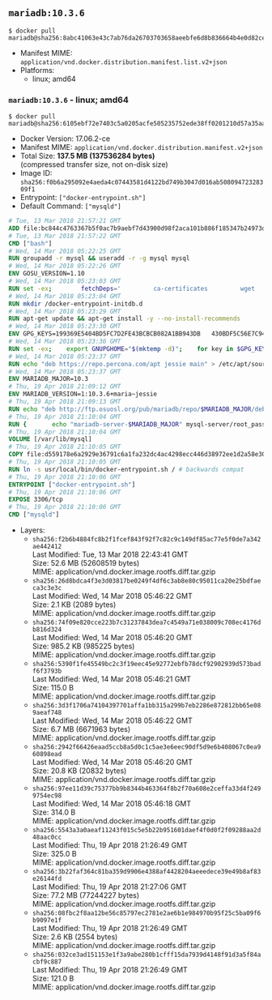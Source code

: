 ## `mariadb:10.3.6`

```console
$ docker pull mariadb@sha256:8abc41063e43c7ab76da26703703658aeebfe6d8b836664b4e0d82ce4a949cf4
```

-	Manifest MIME: `application/vnd.docker.distribution.manifest.list.v2+json`
-	Platforms:
	-	linux; amd64

### `mariadb:10.3.6` - linux; amd64

```console
$ docker pull mariadb@sha256:6105ebf72e7403c5a0205acfe505235752ede38ff0201210d57a35aa5e8f9d19
```

-	Docker Version: 17.06.2-ce
-	Manifest MIME: `application/vnd.docker.distribution.manifest.v2+json`
-	Total Size: **137.5 MB (137536284 bytes)**  
	(compressed transfer size, not on-disk size)
-	Image ID: `sha256:f0b6a295092e4aeda4c07443581d4122bd749b3047d016ab50809472328309f1`
-	Entrypoint: `["docker-entrypoint.sh"]`
-	Default Command: `["mysqld"]`

```dockerfile
# Tue, 13 Mar 2018 21:57:21 GMT
ADD file:bc844c4763367b5f0ac7b9aebf7d43900d98f2aca101b886f185347b24973dbe in / 
# Tue, 13 Mar 2018 21:57:22 GMT
CMD ["bash"]
# Wed, 14 Mar 2018 05:22:25 GMT
RUN groupadd -r mysql && useradd -r -g mysql mysql
# Wed, 14 Mar 2018 05:22:26 GMT
ENV GOSU_VERSION=1.10
# Wed, 14 Mar 2018 05:23:03 GMT
RUN set -ex; 		fetchDeps=' 		ca-certificates 		wget 	'; 	apt-get update; 	apt-get install -y --no-install-recommends $fetchDeps; 	rm -rf /var/lib/apt/lists/*; 		dpkgArch="$(dpkg --print-architecture | awk -F- '{ print $NF }')"; 	wget -O /usr/local/bin/gosu "https://github.com/tianon/gosu/releases/download/$GOSU_VERSION/gosu-$dpkgArch"; 	wget -O /usr/local/bin/gosu.asc "https://github.com/tianon/gosu/releases/download/$GOSU_VERSION/gosu-$dpkgArch.asc"; 		export GNUPGHOME="$(mktemp -d)"; 	gpg --keyserver ha.pool.sks-keyservers.net --recv-keys B42F6819007F00F88E364FD4036A9C25BF357DD4; 	gpg --batch --verify /usr/local/bin/gosu.asc /usr/local/bin/gosu; 	rm -r "$GNUPGHOME" /usr/local/bin/gosu.asc; 		chmod +x /usr/local/bin/gosu; 	gosu nobody true; 		apt-get purge -y --auto-remove $fetchDeps
# Wed, 14 Mar 2018 05:23:04 GMT
RUN mkdir /docker-entrypoint-initdb.d
# Wed, 14 Mar 2018 05:23:29 GMT
RUN apt-get update && apt-get install -y --no-install-recommends 		apt-transport-https ca-certificates 		pwgen 	&& rm -rf /var/lib/apt/lists/*
# Wed, 14 Mar 2018 05:23:30 GMT
ENV GPG_KEYS=199369E5404BD5FC7D2FE43BCBCB082A1BB943DB 	430BDF5C56E7C94E848EE60C1C4CBDCDCD2EFD2A 	4D1BB29D63D98E422B2113B19334A25F8507EFA5
# Wed, 14 Mar 2018 05:23:36 GMT
RUN set -ex; 	export GNUPGHOME="$(mktemp -d)"; 	for key in $GPG_KEYS; do 		gpg --keyserver ha.pool.sks-keyservers.net --recv-keys "$key"; 	done; 	gpg --export $GPG_KEYS > /etc/apt/trusted.gpg.d/mariadb.gpg; 	rm -r "$GNUPGHOME"; 	apt-key list
# Wed, 14 Mar 2018 05:23:37 GMT
RUN echo "deb https://repo.percona.com/apt jessie main" > /etc/apt/sources.list.d/percona.list 	&& { 		echo 'Package: *'; 		echo 'Pin: release o=Percona Development Team'; 		echo 'Pin-Priority: 998'; 	} > /etc/apt/preferences.d/percona
# Wed, 14 Mar 2018 05:23:37 GMT
ENV MARIADB_MAJOR=10.3
# Thu, 19 Apr 2018 21:09:12 GMT
ENV MARIADB_VERSION=1:10.3.6+maria~jessie
# Thu, 19 Apr 2018 21:09:13 GMT
RUN echo "deb http://ftp.osuosl.org/pub/mariadb/repo/$MARIADB_MAJOR/debian jessie main" > /etc/apt/sources.list.d/mariadb.list 	&& { 		echo 'Package: *'; 		echo 'Pin: release o=MariaDB'; 		echo 'Pin-Priority: 999'; 	} > /etc/apt/preferences.d/mariadb
# Thu, 19 Apr 2018 21:10:04 GMT
RUN { 		echo "mariadb-server-$MARIADB_MAJOR" mysql-server/root_password password 'unused'; 		echo "mariadb-server-$MARIADB_MAJOR" mysql-server/root_password_again password 'unused'; 	} | debconf-set-selections 	&& apt-get update 	&& apt-get install -y 		"mariadb-server=$MARIADB_VERSION" 		percona-xtrabackup-24 		socat 	&& rm -rf /var/lib/apt/lists/* 	&& sed -ri 's/^user\s/#&/' /etc/mysql/my.cnf /etc/mysql/conf.d/* 	&& rm -rf /var/lib/mysql && mkdir -p /var/lib/mysql /var/run/mysqld 	&& chown -R mysql:mysql /var/lib/mysql /var/run/mysqld 	&& chmod 777 /var/run/mysqld 	&& find /etc/mysql/ -name '*.cnf' -print0 		| xargs -0 grep -lZE '^(bind-address|log)' 		| xargs -rt -0 sed -Ei 's/^(bind-address|log)/#&/' 	&& echo '[mysqld]\nskip-host-cache\nskip-name-resolve' > /etc/mysql/conf.d/docker.cnf
# Thu, 19 Apr 2018 21:10:04 GMT
VOLUME [/var/lib/mysql]
# Thu, 19 Apr 2018 21:10:05 GMT
COPY file:d559178e6a2929e36791c6a1fa232dc4ac4298ecc446d38972ee1d2a58e30621 in /usr/local/bin/ 
# Thu, 19 Apr 2018 21:10:05 GMT
RUN ln -s usr/local/bin/docker-entrypoint.sh / # backwards compat
# Thu, 19 Apr 2018 21:10:06 GMT
ENTRYPOINT ["docker-entrypoint.sh"]
# Thu, 19 Apr 2018 21:10:06 GMT
EXPOSE 3306/tcp
# Thu, 19 Apr 2018 21:10:06 GMT
CMD ["mysqld"]
```

-	Layers:
	-	`sha256:f2b6b4884fc8b2f1fcef843f92f7c82c9c149df85ac77e5f0de7a342ae442412`  
		Last Modified: Tue, 13 Mar 2018 22:43:41 GMT  
		Size: 52.6 MB (52608519 bytes)  
		MIME: application/vnd.docker.image.rootfs.diff.tar.gzip
	-	`sha256:26d8bdca4f3e3d03817be0249f4df6c3ab8e80c95011ca20e25bdfaeca3c3e3c`  
		Last Modified: Wed, 14 Mar 2018 05:46:22 GMT  
		Size: 2.1 KB (2089 bytes)  
		MIME: application/vnd.docker.image.rootfs.diff.tar.gzip
	-	`sha256:74f09e820cce223b7c31237843dea7c4549a71e038009c708ec4176db816d324`  
		Last Modified: Wed, 14 Mar 2018 05:46:20 GMT  
		Size: 985.2 KB (985225 bytes)  
		MIME: application/vnd.docker.image.rootfs.diff.tar.gzip
	-	`sha256:5390f1fe45549bc2c3f19eec45e92772ebfb78dcf92902939d573badf6f3793b`  
		Last Modified: Wed, 14 Mar 2018 05:46:21 GMT  
		Size: 115.0 B  
		MIME: application/vnd.docker.image.rootfs.diff.tar.gzip
	-	`sha256:3d3f1706a74104397701affa1bb315a299b7eb2286e872812bb65e089aeaf748`  
		Last Modified: Wed, 14 Mar 2018 05:46:22 GMT  
		Size: 6.7 MB (6671963 bytes)  
		MIME: application/vnd.docker.image.rootfs.diff.tar.gzip
	-	`sha256:2942f66426eaad5ccb8a5d0c1c5ae3e6eec90df5d9e6b408067c0ea960898ead`  
		Last Modified: Wed, 14 Mar 2018 05:46:20 GMT  
		Size: 20.8 KB (20832 bytes)  
		MIME: application/vnd.docker.image.rootfs.diff.tar.gzip
	-	`sha256:97ee11d39c75377bb9b8344b463364f8b2f70a608e2ceffa33d4f2499754ec98`  
		Last Modified: Wed, 14 Mar 2018 05:46:18 GMT  
		Size: 314.0 B  
		MIME: application/vnd.docker.image.rootfs.diff.tar.gzip
	-	`sha256:5543a3a0aeaf11243f015c5e5b22b951601daef4f0d0f2f09288aa2d48aac0cc`  
		Last Modified: Thu, 19 Apr 2018 21:26:49 GMT  
		Size: 325.0 B  
		MIME: application/vnd.docker.image.rootfs.diff.tar.gzip
	-	`sha256:3b22faf364c81ba359d9906e4388af4428204aeeedece39e49b8af83e26144fd`  
		Last Modified: Thu, 19 Apr 2018 21:27:06 GMT  
		Size: 77.2 MB (77244227 bytes)  
		MIME: application/vnd.docker.image.rootfs.diff.tar.gzip
	-	`sha256:08fbc2f8aa12be56c85797ec2781e2ae6b1e984970b95f25c5ba09f6b9097e1f`  
		Last Modified: Thu, 19 Apr 2018 21:26:49 GMT  
		Size: 2.6 KB (2554 bytes)  
		MIME: application/vnd.docker.image.rootfs.diff.tar.gzip
	-	`sha256:032ce3ad151153e1f3a9abe280b1cfff15da7939d4148f91d3a5f84acbf9c887`  
		Last Modified: Thu, 19 Apr 2018 21:26:49 GMT  
		Size: 121.0 B  
		MIME: application/vnd.docker.image.rootfs.diff.tar.gzip
